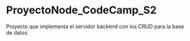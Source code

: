 # ProyectoNode_CodeCamp_S2
Proyecto que implementa el servidor backend con los CRUD para la base de datos.
